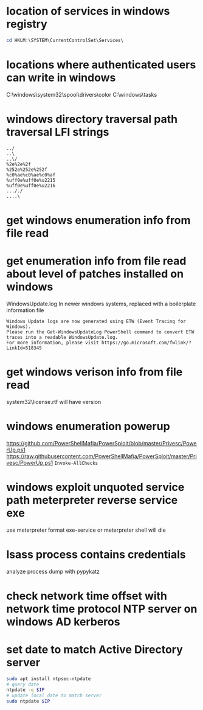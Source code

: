 # location of services in windows registry
```powershell
cd HKLM:\SYSTEM\CurrentControlSet\Services\
```

# locations where authenticated users can write in windows
C:\windows\system32\spool\drivers\color
C:\windows\tasks

# windows directory traversal path traversal LFI strings
```
../
..\
..\/
%2e%2e%2f
%252e%252e%252f
%c0%ae%c0%ae%c0%af
%uff0e%uff0e%u2215
%uff0e%uff0e%u2216
..././
....\
```

# get windows enumeration info from file read
# get enumeration info from file read about level of patches installed on windows
WindowsUpdate.log
In newer windows systems, replaced with a boilerplate information file
```
Windows Update logs are now generated using ETW (Event Tracing for Windows).
Please run the Get-WindowsUpdateLog PowerShell command to convert ETW traces into a readable WindowsUpdate.log.
For more information, please visit https://go.microsoft.com/fwlink/?LinkId=518345
```
# get windows verison info from file read
system32\license.rtf will have version

# windows enumeration powerup
https://github.com/PowerShellMafia/PowerSploit/blob/master/Privesc/PowerUp.ps1
https://raw.githubusercontent.com/PowerShellMafia/PowerSploit/master/Privesc/PowerUp.ps1
`Invoke-AllChecks`

# windows exploit unquoted service path meterpreter reverse service exe
use meterpreter format exe-service or meterpreter shell will die

# lsass process contains credentials
analyze process dump with pypykatz

# check network time offset with network time protocol NTP server on windows AD kerberos
# set date to match Active Directory server
```bash
sudo apt install ntpsec-ntpdate
# query date
ntpdate -q $IP
# update local date to match server
sudo ntpdate $IP
```
